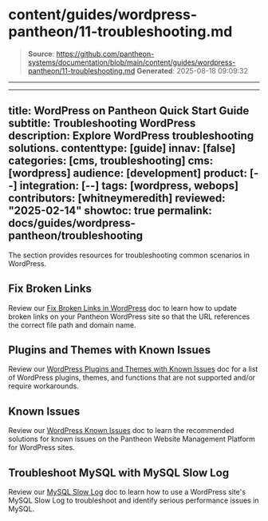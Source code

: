 # content/guides/wordpress-pantheon/11-troubleshooting.md

> **Source**: https://github.com/pantheon-systems/documentation/blob/main/content/guides/wordpress-pantheon/11-troubleshooting.md
> **Generated**: 2025-08-18 09:09:32

---

---
title: WordPress on Pantheon Quick Start Guide
subtitle: Troubleshooting WordPress
description: Explore WordPress troubleshooting solutions.
contenttype: [guide]
innav: [false]
categories: [cms, troubleshooting]
cms: [wordpress]
audience: [development]
product: [--]
integration: [--]
tags: [wordpress, webops]
contributors: [whitneymeredith]
reviewed: "2025-02-14"
showtoc: true
permalink: docs/guides/wordpress-pantheon/troubleshooting
---

The section provides resources for troubleshooting common scenarios in WordPress.

## Fix Broken Links

Review our [Fix Broken Links in WordPress](/guides/wordpress-developer/wordpress-broken-links) doc to learn how to update broken links on your Pantheon WordPress site so that the URL references the correct file path and domain name.

## Plugins and Themes with Known Issues

Review our [WordPress Plugins and Themes with Known Issues](/wordpress-known-issues) doc for a list of WordPress plugins, themes, and functions that are not supported and/or require workarounds.

## Known Issues

Review our [WordPress Known Issues](/wordpress-known-issues) doc to learn the recommended solutions for known issues on the Pantheon Website Management Platform for WordPress sites.

## Troubleshoot MySQL with MySQL Slow Log

Review our [MySQL Slow Log](/guides/mariadb-mysql/mysql-slow-log) doc to learn how to use a WordPress site's MySQL Slow Log to troubleshoot and identify serious performance issues in MySQL.
